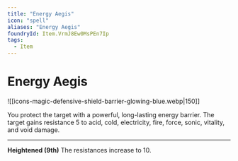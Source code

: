 ```yaml
---
title: "Energy Aegis"
icon: "spell"
aliases: "Energy Aegis"
foundryId: Item.VrmJ8Ew0MsPEn7Ip
tags:
  - Item
---
```


# Energy Aegis
![[icons-magic-defensive-shield-barrier-glowing-blue.webp|150]]

You protect the target with a powerful, long-lasting energy barrier. The target gains resistance 5 to acid, cold, electricity, fire, force, sonic, vitality, and void damage.

* * *

**Heightened (9th)** The resistances increase to 10.
